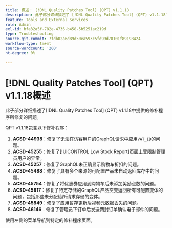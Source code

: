 ```yaml
---
title: 概述： [!DNL Quality Patches Tool] (QPT) v1.1.18
description: 此子部分详细描述了 [!DNL Quality Patches Tool] (QPT) v1.1.18中提供的修补程序所修复的问题。
feature: Tools and External Services
role: Admin
exl-id: bfa32a5f-782e-4736-b458-5b5251ac219d
type: Troubleshooting
source-git-commit: 7fdb02a6d89d50ea593c5fd99d78101f89198424
workflow-type: tm+mt
source-wordcount: '200'
ht-degree: 0%

---
```


# [!DNL Quality Patches Tool] (QPT) v1.1.18概述

此子部分详细描述了[!DNL Quality Patches Tool] (QPT) v1.1.18中提供的修补程序所修复的问题。

QPT v1.1.18包含以下修补程序：

1. **ACSD-44938**：修复了无法在访客用户的GraphQL请求中应用`VAT_ID`的问题。
1. **ACSD-45255**：修复了[!UICONTROL Low Stock Report]页面上受限制管理员用户的异常。
1. **ACSD-45257**：修复了GraphQL未正确显示购物车折扣的问题。
1. **ACSD-45488**：修复了具有多个来源的可配置产品未自动返回库存中的问题。
1. **ACSD-45754**：修复了将优惠券应用到购物车后未添加奖励点数的问题。
1. **ACSD-45817**：修复了特定存储的GraphQL产品突变返回所有可配置变体的问题，包括那些未分配给所请求存储的变体。
1. **ACSD-45849**：修复了应用暂存更新后视频元数据丢失的问题。
1. **ACSD-46146**：修复了管理员下订单后发送两封订单确认电子邮件的问题。

使用左侧的菜单导航到特定的修补程序页面。
